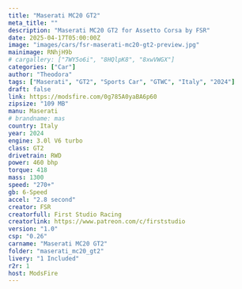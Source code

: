 ```yaml
---
title: "Maserati MC20 GT2"
meta_title: ""
description: "Maserati MC20 GT2 for Assetto Corsa by FSR"
date: 2025-04-17T05:00:00Z
image: "images/cars/fsr-maserati-mc20-gt2-preview.jpg"
mainimage: RNhjH9b
# cargallery: ["7WY5o6i", "8HQlpK8", "8xwVWGX"]
categories: ["Car"]
author: "Theodora"
tags: ["Maserati", "GT2", "Sports Car", "GTWC", "Italy", "2024"]
draft: false
link: https://modsfire.com/0g785A0yaBA6p60
zipsize: "109 MB"
manu: Maserati
# brandname: mas
country: Italy
year: 2024
engine: 3.0l V6 turbo
class: GT2
drivetrain: RWD
power: 460 bhp 
torque: 418
mass: 1300
speed: "270+"
gb: 6-Speed
accel: "2.8 second"
creator: FSR
creatorfull: First Studio Racing
creatorlink: https://www.patreon.com/c/firststudio
version: "1.0"
csp: "0.26"
carname: "Maserati MC20 GT2"
folder: "maserati_mc20_gt2"
livery: "1 Included"
r2r: 1
host: ModsFire
---
```


